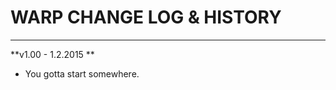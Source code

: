 # WARP CHANGE LOG & HISTORY


*******************************************************************


**v1.00 - 1.2.2015 **

- You gotta start somewhere.
